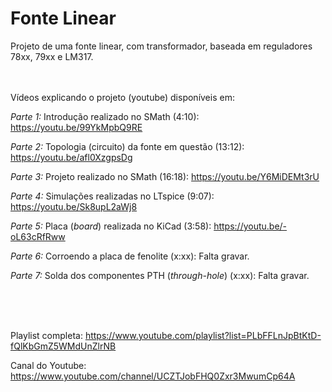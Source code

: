 # Fonte Linear
Projeto de uma fonte linear, com transformador, baseada em reguladores 78xx, 79xx e LM317.
<br><br><br>


Vídeos explicando o projeto (youtube) disponíveis em:

*Parte 1:* Introdução realizado no SMath (4:10): https://youtu.be/99YkMpbQ9RE

*Parte 2:* Topologia (circuito) da fonte em questão (13:12): https://youtu.be/afl0XzgpsDg

*Parte 3:* Projeto realizado no SMath (16:18): https://youtu.be/Y6MiDEMt3rU

*Parte 4:* Simulações realizadas no LTspice (9:07): https://youtu.be/Sk8upL2aWj8

*Parte 5:* Placa (*board*) realizada no KiCad (3:58): https://youtu.be/-oL63cRfRww

*Parte 6:* Corroendo a placa de fenolite (x:xx): Falta gravar.

*Parte 7:* Solda dos componentes PTH (*through-hole*) (x:xx): Falta gravar.

<br><br><br>


Playlist completa: https://www.youtube.com/playlist?list=PLbFFLnJpBtKtD-fQlKbGmZ5WMdUnZlrNB

Canal do Youtube:  https://www.youtube.com/channel/UCZTJobFHQ0Zxr3MwumCp64A
